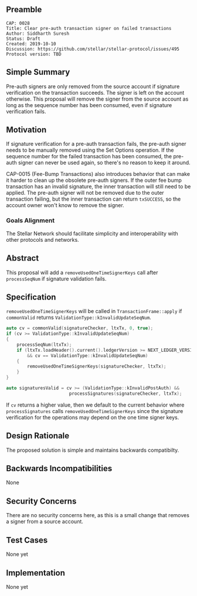 ## Preamble

```
CAP: 0028
Title: Clear pre-auth transaction signer on failed transactions
Author: Siddharth Suresh
Status: Draft
Created: 2019-10-10
Discussion: https://github.com/stellar/stellar-protocol/issues/495
Protocol version: TBD
```

## Simple Summary
Pre-auth signers are only removed from the source account if signature verification on the transaction succeeds. The signer is left on the account otherwise. This proposal will remove the signer from the source account as long as the sequence number has been consumed, even if signature verification fails.

## Motivation
If signature verification for a pre-auth transaction fails, the pre-auth signer needs to be manually removed using the Set Options operation. If the sequence number for the failed transaction has been consumed, the pre-auth signer can never be used again, so there's no reason to keep it around.

CAP-0015 (Fee-Bump Transactions) also introduces behavior that can make it harder to clean up the obsolete pre-auth signers. If the outer fee bump transaction has an invalid signature, the inner transaction will still need to be applied. The pre-auth signer will not be removed due to the outer transaction failing, but the inner transaction can return `txSUCCESS`, so the account owner won't know to remove the signer.

### Goals Alignment
The Stellar Network should facilitate simplicity and interoperability with other protocols and networks.

## Abstract
This proposal will add a `removeUsedOneTimeSignerKeys` call after `processSeqNum` if signature validation fails.

## Specification
`removeUsedOneTimeSignerKeys` will be called in `TransactionFrame::apply` if `commonValid` returns `ValidationType::kInvalidUpdateSeqNum`.

```c++
auto cv = commonValid(signatureChecker, ltxTx, 0, true);
if (cv >= ValidationType::kInvalidUpdateSeqNum)
{
    processSeqNum(ltxTx);
    if (ltxTx.loadHeader().current().ledgerVersion >= NEXT_LEDGER_VERSION 
        && cv == ValidationType::kInvalidUpdateSeqNum)
    {
        removeUsedOneTimeSignerKeys(signatureChecker, ltxTx);
    }
}

auto signaturesValid = cv >= (ValidationType::kInvalidPostAuth) &&
                        processSignatures(signatureChecker, ltxTx);
```

If `cv` returns a higher value, then we default to the current behavior where `processSignatures` calls `removeUsedOneTimeSignerKeys` since the signature verification for the operations may depend on the one time signer keys.

## Design Rationale
The proposed solution is simple and maintains backwards compatibilty.

## Backwards Incompatibilities
None

## Security Concerns
There are no security concerns here, as this is a small change that removes a signer from a source account.

## Test Cases
None yet

## Implementation
None yet

